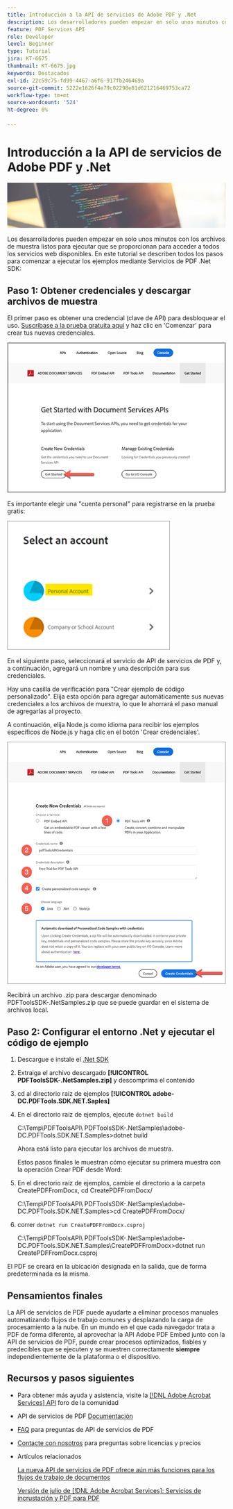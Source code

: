 ```yaml
---
title: Introducción a la API de servicios de Adobe PDF y .Net
description: Los desarrolladores pueden empezar en solo unos minutos con los archivos de muestra listos para ejecutar que se proporcionan para acceder a todos los servicios web disponibles
feature: PDF Services API
role: Developer
level: Beginner
type: Tutorial
jira: KT-6675
thumbnail: KT-6675.jpg
keywords: Destacados
exl-id: 22c59c75-fd99-4467-a6f6-917fb246469a
source-git-commit: 5222e1626f4e79c02298e81d621216469753ca72
workflow-type: tm+mt
source-wordcount: '524'
ht-degree: 0%

---
```


# Introducción a la API de servicios de Adobe PDF y .Net

![Crear imagen de héroe de PDF](assets/GettingStartedJava_hero.jpg)

Los desarrolladores pueden empezar en solo unos minutos con los archivos de muestra listos para ejecutar que se proporcionan para acceder a todos los servicios web disponibles. En este tutorial se describen todos los pasos para comenzar a ejecutar los ejemplos mediante Servicios de PDF .Net SDK:

## Paso 1: Obtener credenciales y descargar archivos de muestra

El primer paso es obtener una credencial (clave de API) para desbloquear el uso. [Suscríbase a la prueba gratuita aquí](https://www.adobe.io/apis/documentcloud/dcsdk/gettingstarted.html) y haz clic en &#39;Comenzar&#39; para crear tus nuevas credenciales.

![Paso 1](assets/GettingStartedJava_step1.png)

Es importante elegir una &quot;cuenta personal&quot; para registrarse en la prueba gratis:

![Personal](assets/GettingStartedJava_personal.png)

En el siguiente paso, seleccionará el servicio de API de servicios de PDF y, a continuación, agregará un nombre y una descripción para sus credenciales.

Hay una casilla de verificación para &quot;Crear ejemplo de código personalizado&quot;. Elija esta opción para agregar automáticamente sus nuevas credenciales a los archivos de muestra, lo que le ahorrará el paso manual de agregarlas al proyecto.

A continuación, elija Node.js como idioma para recibir los ejemplos específicos de Node.js y haga clic en el botón &#39;Crear credenciales&#39;.

![Credenciales](assets/GettingStartedJava_credentials.png)

Recibirá un archivo .zip para descargar denominado PDFToolsSDK-.NetSamples.zip que se puede guardar en el sistema de archivos local.

## Paso 2: Configurar el entorno .Net y ejecutar el código de ejemplo

1. Descargue e instale el [.Net SDK](https://dotnet.microsoft.com/learn/dotnet/hello-world-tutorial/install)
1. Extraiga el archivo descargado **[!UICONTROL PDFToolsSDK-.NetSamples.zip]** y descomprima el contenido
1. cd al directorio raíz de ejemplos **[!UICONTROL adobe-DC.PDFTools.SDK.NET.Saples]**
1. En el directorio raíz de ejemplos, ejecute `dotnet build`

   C:\Temp\PDFToolsAPI\ PDFToolsSDK-.NetSamples\adobe-DC.PDFTools.SDK.NET.Samples>dotnet build

   Ahora está listo para ejecutar los archivos de muestra.

   Estos pasos finales le muestran cómo ejecutar su primera muestra con la operación Crear PDF desde Word:

1. En el directorio raíz de ejemplos, cambie el directorio a la carpeta CreatePDFFromDocx, cd CreatePDFFromDocx/

   C:\Temp\PDFToolsAPI\ PDFToolsSDK-.NetSamples\adobe-DC.PDFTools.SDK.NET.Samples>cd CreatePDFFromDocx/

1. correr `dotnet run CreatePDFFromDocx.csproj`

   C:\Temp\PDFToolsAPI\ PDFToolsSDK-.NetSamples\adobe-DC.PDFTools.SDK.NET.Samples\CreatePDFFromDocx>dotnet run CreatePDFFromDocx.csproj

El PDF se creará en la ubicación designada en la salida, que de forma predeterminada es la misma.

## Pensamientos finales

La API de servicios de PDF puede ayudarte a eliminar procesos manuales automatizando flujos de trabajo comunes y desplazando la carga de procesamiento a la nube. En un mundo en el que cada navegador trata a PDF de forma diferente, al aprovechar la API Adobe PDF Embed junto con la API de servicios de PDF, puede crear procesos optimizados, fiables y predecibles que se ejecuten y se muestren correctamente **siempre** independientemente de la plataforma o el dispositivo.

## Recursos y pasos siguientes

* Para obtener más ayuda y asistencia, visite la [[!DNL Adobe Acrobat Services] API](https://community.adobe.com/t5/document-cloud-sdk/bd-p/Document-Cloud-SDK?page=1&amp;sort=latest_replies&amp;filter=all) foro de la comunidad

* API de servicios de PDF [Documentación](https://www.adobe.com/go/pdftoolsapi_doc)

* [FAQ](https://community.adobe.com/t5/document-cloud-sdk/faq-for-document-services-pdf-tools-api/m-p/10726197) para preguntas de API de servicios de PDF

* [Contacte con nosotros](https://www.adobe.com/go/pdftoolsapi_requestform) para preguntas sobre licencias y precios

* Artículos relacionados

  [La nueva API de servicios de PDF ofrece aún más funciones para los flujos de trabajo de documentos](https://community.adobe.com/t5/document-services-apis/new-pdf-tools-api-brings-more-capabilities-for-document-services/m-p/11294170)

  [Versión de julio de [!DNL Adobe Acrobat Services]: Servicios de incrustación y PDF para PDF](https://medium.com/adobetech/july-release-of-adobe-document-services-pdf-embed-and-pdf-tools-17211bf7776d)
